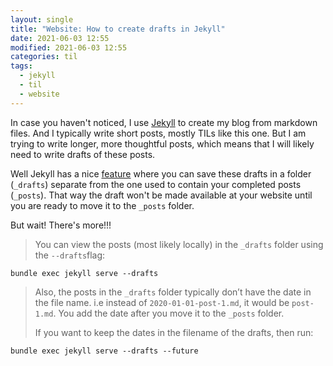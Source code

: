 ```yaml
---
layout: single
title: "Website: How to create drafts in Jekyll"
date: 2021-06-03 12:55
modified: 2021-06-03 12:55
categories: til
tags:
  - jekyll
  - til
  - website
---
```


In case you haven't noticed, I use [Jekyll](https://jekyllrb.com) to create my blog from markdown files. And I typically write short posts, mostly TILs like this one. But I am trying to write longer, more thoughtful posts, which means that I will likely need to write drafts of these posts.

Well Jekyll has a nice [feature](https://uhded.com/jekyll-drafts) where you can save these drafts in a folder (`_drafts`) separate from the one used to contain your completed posts (`_posts`). That way the draft won't be made available at your website until you are ready to move it to the `_posts` folder.

But wait! There's more!!!

> You can view the posts (most likely locally) in the `_drafts` folder using the `--drafts`flag:

```shell
bundle exec jekyll serve --drafts
```

> Also, the posts in the `_drafts` folder typically don’t have the date in the file name. i.e instead of `2020-01-01-post-1.md`, it would be `post-1.md`. You add the date after you move it to the `_posts` folder.
>
> If you want to keep the dates in the filename of the drafts, then run:

```shell
bundle exec jekyll serve --drafts --future
```
